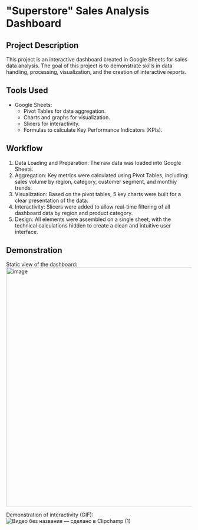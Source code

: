 # "Superstore" Sales Analysis Dashboard

## Project Description
This project is an interactive dashboard created in Google Sheets for sales data analysis. The goal of this project is to demonstrate skills in data handling, processing, visualization, and the creation of interactive reports.

## Tools Used
* Google Sheets:
    * Pivot Tables for data aggregation.
    * Charts and graphs for visualization.
    * Slicers for interactivity.
    * Formulas to calculate Key Performance Indicators (KPIs).

## Workflow
1.  Data Loading and Preparation: The raw data was loaded into Google Sheets.
2.  Aggregation: Key metrics were calculated using Pivot Tables, including: sales volume by region, category, customer segment, and monthly trends.
3.  Visualization: Based on the pivot tables, 5 key charts were built for a clear presentation of the data.
4.  Interactivity: Slicers were added to allow real-time filtering of all dashboard data by region and product category.
5.  Design: All elements were assembled on a single sheet, with the technical calculations hidden to create a clean and intuitive user interface.

## Demonstration

Static view of the dashboard:
<img width="1544" height="647" alt="image" src="https://github.com/user-attachments/assets/8955c2ab-1c22-4d09-8d4f-f02254439b3b" />

Demonstration of interactivity (GIF):
![Видео без названия — сделано в Clipchamp (1)](https://github.com/user-attachments/assets/ffcbabb0-8368-49f6-880c-f74607d13dc3)

